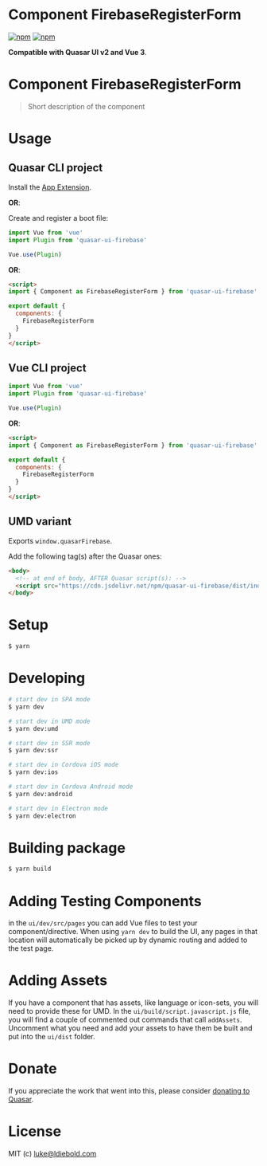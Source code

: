 # Component FirebaseRegisterForm

[![npm](https://img.shields.io/npm/v/quasar-ui-firebase.svg?label=quasar-ui-firebase)](https://www.npmjs.com/package/quasar-ui-firebase)
[![npm](https://img.shields.io/npm/dt/quasar-ui-firebase.svg)](https://www.npmjs.com/package/quasar-ui-firebase)

**Compatible with Quasar UI v2 and Vue 3**.

# Component FirebaseRegisterForm
> Short description of the component


# Usage

## Quasar CLI project

Install the [App Extension](../app-extension).

**OR**:

Create and register a boot file:

```js
import Vue from 'vue'
import Plugin from 'quasar-ui-firebase'

Vue.use(Plugin)
```

**OR**:

```html
<script>
import { Component as FirebaseRegisterForm } from 'quasar-ui-firebase'

export default {
  components: {
    FirebaseRegisterForm
  }
}
</script>
```

## Vue CLI project

```js
import Vue from 'vue'
import Plugin from 'quasar-ui-firebase'

Vue.use(Plugin)
```

**OR**:

```html
<script>
import { Component as FirebaseRegisterForm } from 'quasar-ui-firebase'

export default {
  components: {
    FirebaseRegisterForm
  }
}
</script>
```

## UMD variant

Exports `window.quasarFirebase`.

Add the following tag(s) after the Quasar ones:

```html
<body>
  <!-- at end of body, AFTER Quasar script(s): -->
  <script src="https://cdn.jsdelivr.net/npm/quasar-ui-firebase/dist/index.umd.min.js"></script>
</body>
```

# Setup
```bash
$ yarn
```

# Developing
```bash
# start dev in SPA mode
$ yarn dev

# start dev in UMD mode
$ yarn dev:umd

# start dev in SSR mode
$ yarn dev:ssr

# start dev in Cordova iOS mode
$ yarn dev:ios

# start dev in Cordova Android mode
$ yarn dev:android

# start dev in Electron mode
$ yarn dev:electron
```

# Building package
```bash
$ yarn build
```

# Adding Testing Components
in the `ui/dev/src/pages` you can add Vue files to test your component/directive. When using `yarn dev` to build the UI, any pages in that location will automatically be picked up by dynamic routing and added to the test page.

# Adding Assets
If you have a component that has assets, like language or icon-sets, you will need to provide these for UMD. In the `ui/build/script.javascript.js` file, you will find a couple of commented out commands that call `addAssets`. Uncomment what you need and add your assets to have them be built and put into the `ui/dist` folder.

# Donate
If you appreciate the work that went into this, please consider [donating to Quasar](https://donate.quasar.dev).

# License
MIT (c) luke@ldiebold.com
